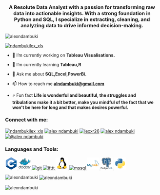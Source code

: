  <h1 Hi 👋, I'm Alex Ndambuki</h1>
<h3 align="center">A Resolute Data Analyst with a passion for transforming raw data into actionable insights. With a strong foundation in Python and SQL, I specialize in extracting, cleaning, and analyzing data to drive informed decision-making.</h3>

<p align="left"> <img src="https://komarev.com/ghpvc/?username=alexndambuki&label=Profile%20views&color=0e75b6&style=flat" alt="alexndambuki" /> </p>

<p align="left"> <a href="https://twitter.com/ndambukilex_xls" target="blank"><img src="https://img.shields.io/twitter/follow/ndambukilex_xls?logo=twitter&style=for-the-badge" alt="ndambukilex_xls" /></a> </p>

- 🔭 I’m currently working on **Tableau Visualisations.**

- 🌱 I’m currently learning **Tableau,R**

- 💬 Ask me about **SQL,Excel,PowerBi.**

- 📫 How to reach me **alndambuki@gmail.com**

- ⚡ Fun fact **Life is wonderful and beautiful, the struggles and tribulations make it a bit better, make you mindful of the fact that we won't be here for long and that makes desires powerful.**

<h3 align="left">Connect with me:</h3>
<p align="left">
<a href="https://twitter.com/ndambukilex_xls" target="blank"><img align="center" src="https://raw.githubusercontent.com/rahuldkjain/github-profile-readme-generator/master/src/images/icons/Social/twitter.svg" alt="ndambukilex_xls" height="30" width="40" /></a>
<a href="https://linkedin.com/in/alex ndambuki" target="blank"><img align="center" src="https://raw.githubusercontent.com/rahuldkjain/github-profile-readme-generator/master/src/images/icons/Social/linked-in-alt.svg" alt="alex ndambuki" height="30" width="40" /></a>
<a href="https://stackoverflow.com/users/lexxr26" target="blank"><img align="center" src="https://raw.githubusercontent.com/rahuldkjain/github-profile-readme-generator/master/src/images/icons/Social/stack-overflow.svg" alt="lexxr26" height="30" width="40" /></a>
<a href="https://kaggle.com/alex ndambuki" target="blank"><img align="center" src="https://raw.githubusercontent.com/rahuldkjain/github-profile-readme-generator/master/src/images/icons/Social/kaggle.svg" alt="alex ndambuki" height="30" width="40" /></a>
<a href="https://medium.com/@alex ndambuki" target="blank"><img align="center" src="https://raw.githubusercontent.com/rahuldkjain/github-profile-readme-generator/master/src/images/icons/Social/medium.svg" alt="@alex ndambuki" height="30" width="40" /></a>
</p>

<h3 align="left">Languages and Tools:</h3>
<p align="left"> <a href="https://www.w3schools.com/cpp/" target="_blank" rel="noreferrer"> <img src="https://raw.githubusercontent.com/devicons/devicon/master/icons/cplusplus/cplusplus-original.svg" alt="cplusplus" width="40" height="40"/> </a> <a href="https://www.docker.com/" target="_blank" rel="noreferrer"> <img src="https://raw.githubusercontent.com/devicons/devicon/master/icons/docker/docker-original-wordmark.svg" alt="docker" width="40" height="40"/> </a> <a href="https://git-scm.com/" target="_blank" rel="noreferrer"> <img src="https://www.vectorlogo.zone/logos/git-scm/git-scm-icon.svg" alt="git" width="40" height="40"/> </a> <a href="https://ifttt.com/" target="_blank" rel="noreferrer"> <img src="https://www.vectorlogo.zone/logos/ifttt/ifttt-ar21.svg" alt="ifttt" width="40" height="40"/> </a> <a href="https://www.linux.org/" target="_blank" rel="noreferrer"> <img src="https://raw.githubusercontent.com/devicons/devicon/master/icons/linux/linux-original.svg" alt="linux" width="40" height="40"/> </a> <a href="https://www.microsoft.com/en-us/sql-server" target="_blank" rel="noreferrer"> <img src="https://www.svgrepo.com/show/303229/microsoft-sql-server-logo.svg" alt="mssql" width="40" height="40"/> </a> <a href="https://www.mysql.com/" target="_blank" rel="noreferrer"> <img src="https://raw.githubusercontent.com/devicons/devicon/master/icons/mysql/mysql-original-wordmark.svg" alt="mysql" width="40" height="40"/> </a> <a href="https://www.postgresql.org" target="_blank" rel="noreferrer"> <img src="https://raw.githubusercontent.com/devicons/devicon/master/icons/postgresql/postgresql-original-wordmark.svg" alt="postgresql" width="40" height="40"/> </a> <a href="https://www.python.org" target="_blank" rel="noreferrer"> <img src="https://raw.githubusercontent.com/devicons/devicon/master/icons/python/python-original.svg" alt="python" width="40" height="40"/> </a> </p>

<p><img align="left" src="https://github-readme-stats.vercel.app/api/top-langs?username=alexndambuki&show_icons=true&locale=en&layout=compact" alt="alexndambuki" /></p>

<p>&nbsp;<img align="center" src="https://github-readme-stats.vercel.app/api?username=alexndambuki&show_icons=true&locale=en" alt="alexndambuki" /></p>

<p><img align="center" src="https://github-readme-streak-stats.herokuapp.com/?user=alexndambuki&" alt="alexndambuki" /></p>

